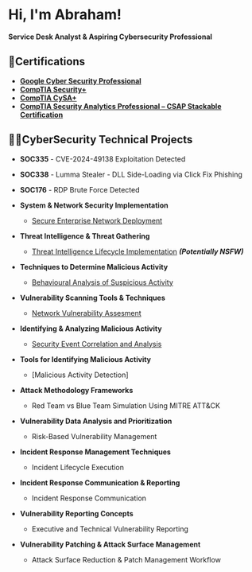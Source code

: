 # Hi, I'm Abraham!  
 **Service Desk Analyst & Aspiring Cybersecurity Professional**
## 📄Certifications 
- **[Google Cyber Security Professional](https://www.credly.com/badges/3bcd2e94-356c-4253-8bed-05638cbe89c3/public_url)**
- **[CompTIA Security+](https://www.credly.com/badges/7092a76e-1800-4cd1-a50d-ace815281e67/public_url)**
- **[CompTIA CySA+](https://www.credly.com/badges/0cb90543-49fc-4837-b0f5-7a1e1bba1d0f/public_url)**
- **[CompTIA Security Analytics Professional – CSAP Stackable Certification](https://www.credly.com/badges/67ad70f8-db21-4ab3-95d9-622fde95b52f/public_url)**

## 👨‍💻CyberSecurity Technical Projects

- **SOC335** - CVE-2024-49138 Exploitation Detected 
- **SOC338** - Lumma Stealer - DLL Side-Loading via Click Fix Phishing 
- **SOC176** - RDP Brute Force Detected 

- **System & Network Security Implementation** 
  - [Secure Enterprise Network Deployment]([https://github.com/joshmadakor1/Algorithms-Practice](https://www.credly.com/badges/67ad70f8-db21-4ab3-95d9-622fde95b52f/public_url))
- **Threat Intelligence & Threat Gathering**
  - [Threat Intelligence Lifecycle Implementation](https://github.com/joshmadakor1/4chan-Image-Analysis-Middleware-C964) <b><i>(Potentially NSFW)</b></i>
- **Techniques to Determine Malicious Activity**
  - [Behavioural Analysis of Suspicious Activity](https://github.com/joshmadakor1/Sentinel-Lab)
- **Vulnerability Scanning Tools & Techniques**
  - [Network Vulnerability Assesment](https://github.com/joshmadakor1/EncrypterPOC)
- **Identifying & Analyzing Malicious Activity**
  - [Security Event Correlation and Analysis](https://github.com/joshmadakor1/Package-Delivery-Pathfinding-Algorithm)
- **Tools for Identifying Malicious Activity**
  - [Malicious Activity Detection]
- **Attack Methodology Frameworks**
  - Red Team vs Blue Team Simulation Using MITRE ATT&CK
- **Vulnerability Data Analysis and Prioritization**
  - Risk-Based Vulnerability Management 
- **Incident Response Management Techniques**
  - Incident Lifecycle Execution
- **Incident Response Communication & Reporting**
  - Incident Response Communication 
- **Vulnerability Reporting Concepts**
  - Executive and Technical Vulnerability Reporting 
- **Vulnerability Patching & Attack Surface Management**
  - Attack Surface Reduction & Patch Management Workflow 



<!--
**joshmadakor1/joshmadakor1** is a ✨ _special_ ✨ repository because its `README.md` (this file) appears on your GitHub profile.

Here are some ideas to get you started:

- 🔭 I’m currently working on ...
- 🌱 I’m currently learning ...
- 👯 I’m looking to collaborate on ...
- 🤔 I’m looking for help with ...
- 💬 Ask me about ...
- 📫 How to reach me: ...
- 😄 Pronouns: ...
- ⚡ Fun fact: ...
-->
